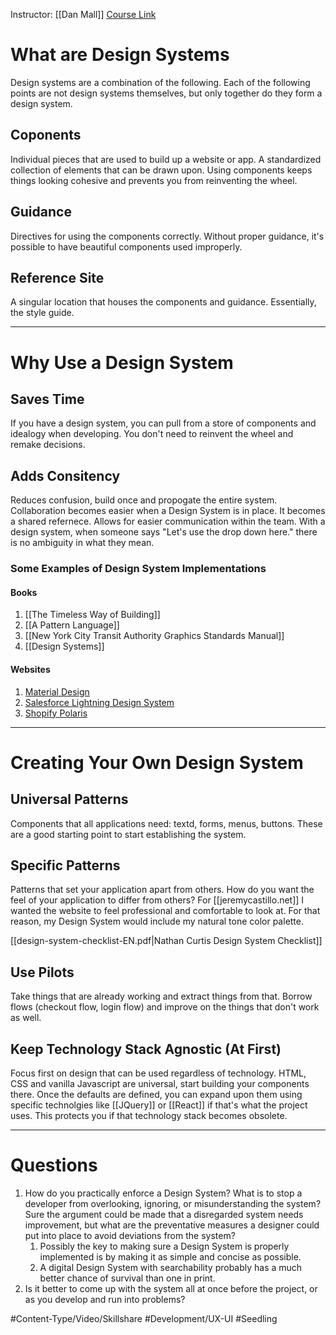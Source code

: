 Instructor: [[Dan Mall]]
[Course Link](https://www.skillshare.com/classes/Digital-Design-Creating-Design-Systems-for-Easier-Better-Faster-Design/1463075607?via=list-57)

# What are Design Systems
Design systems are a combination of the following. Each of the following points are not design systems themselves, but only together do they form a design system. 
## Coponents 
Individual pieces that are used to build up a website or app. A standardized collection of elements that can be drawn upon. Using components keeps things looking cohesive and prevents you from reinventing the wheel. 
## Guidance
Directives for using the components correctly. Without proper guidance, it's possible to have beautiful components used improperly. 
## Reference Site
A singular location that houses the components and guidance. Essentially, the style guide. 

---

# Why Use a Design System
## Saves Time
If you have a design system, you can pull from a store of components and idealogy when developing. You don't need to reinvent the wheel and remake decisions. 
## Adds Consitency
Reduces confusion, build once and propogate the entire system. Collaboration becomes easier when a Design System is in place. It becomes a shared refernece. Allows for easier communication within the team. With a design system, when someone says "Let's use the drop down here." there is no ambiguity in what they mean. 
### Some Examples of Design System Implementations
#### Books
1. [[The Timeless Way of Building]]
2. [[A Pattern Language]]
3. [[New York City Transit Authority Graphics Standards Manual]]
4. [[Design Systems]]
#### Websites
1. [Material Design](https://material.io/design)
2. [Salesforce Lightning Design System](https://www.lightningdesignsystem.com)
3. [Shopify Polaris](https://polaris.shopify.com)

---

# Creating Your Own Design System
## Universal Patterns
Components that all applications need: textd, forms, menus, buttons. These are a good starting point to start establishing the system. 
## Specific Patterns
Patterns that set your application apart from others. How do you want the feel of your application to differ from others? For [[jeremycastillo.net]] I wanted the website to feel professional and comfortable to look at. For that reason, my Design System would include my natural tone color palette. 

[[design-system-checklist-EN.pdf|Nathan Curtis Design System Checklist]]

## Use Pilots
Take things that are already working and extract things from that. Borrow flows (checkout flow, login flow) and improve on the things that don't work as well.
## Keep Technology Stack Agnostic (At First)
Focus first on design that can be used regardless of technology. HTML, CSS and vanilla Javascript are universal, start building your components there. Once the defaults are defined, you can expand upon them using specific technolgies like [[JQuery]] or [[React]] if that's what the project uses. This protects you if that technology stack becomes obsolete. 

---

# Questions 
1. How do you practically enforce a Design System? What is to stop a developer from overlooking, ignoring, or misunderstanding the system? Sure the argument could be made that a disregarded system needs improvement, but what are the preventative measures a designer could put into place to avoid deviations from the system? 
	1. Possibly the key to making sure a Design System is properly implemented is by making it as simple and concise as possible. 
	2. A digital Design System with searchability probably has a much better chance of survival than one in print. 
2. Is it better to come up with the system all at once before the project, or as you develop and run into problems? 

#Content-Type/Video/Skillshare #Development/UX-UI #Seedling 